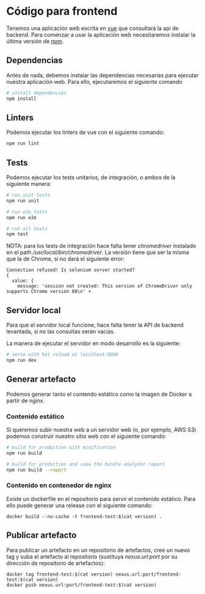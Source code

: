 # Código para frontend

Tenemos una aplicación web escrita en [vue](https://vuejs.org/v2/guide/) que consultará la api de backend. Para comenzar a usar la aplicación web necesitaremos instalar la última versión de [npm](https://www.npmjs.com/).

## Dependencias

Antes de nada, debemos instalar las dependencias necesarias para ejecutar nuestra aplicación web. Para ello, ejecutaremos el siguiente comando

``` bash
# install dependencies
npm install
```

## Linters

Podemos ejecutar los linters de vue con el siguiente comando:

``` bash
npm run lint
```

## Tests

Podemos ejecutar los tests unitarios, de integración, o ambos de la siguiente manera:

``` bash
# run unit tests
npm run unit

# run e2e tests
npm run e2e

# run all tests
npm test
```

NOTA: para los tests de integración hace falta tener _chromedriver_ instalado en el path _/usr/local/bin/chromedriver_. La versión tiene que ser la misma que la de Chrome, si no dará el siguiente error:

```
Connection refused! Is selenium server started?
{
  value: {
    message: 'session not created: This version of ChromeDriver only supports Chrome version 88\n' +
```

## Servidor local

Para que el servidor local funcione, hace falta tener la API de backend levantada, si no las consultas serán vacías.

La manera de ejecutar el servidor en modo desarrollo es la siguiente:

``` bash
# serve with hot reload at localhost:8080
npm run dev
```

## Generar artefacto

Podemos generar tanto el contendo estático como la imagen de Docker a partir de nginx.

### Contenido estático

Si queremos subir nuestra web a un servidor web (o, por ejemplo, AWS S3) podemos construir nuestro sitio web con el siguiente comando:

``` bash
# build for production with minification
npm run build

# build for production and view the bundle analyzer report
npm run build --report
```

### Contenido en contenedor de nginx

Existe un dockerfile en el repositorio para servir el contenido estático. Para ello puede generar una release con el siguiente comando:

`docker build --no-cache -t frontend-test:$(cat version) .`

## Publicar artefacto

Para publicar un artefacto en un repositorio de artefactos, cree un nuevo tag y suba el artefacto al repositorio (sustituya _nexus.url:port_ por su dirección de repositorio de artefactos):

```
docker tag frontend-test:$(cat version) nexus.url:port/frontend-test:$(cat version)
docker push nexus.url:port/frontend-test:$(cat version)
```
